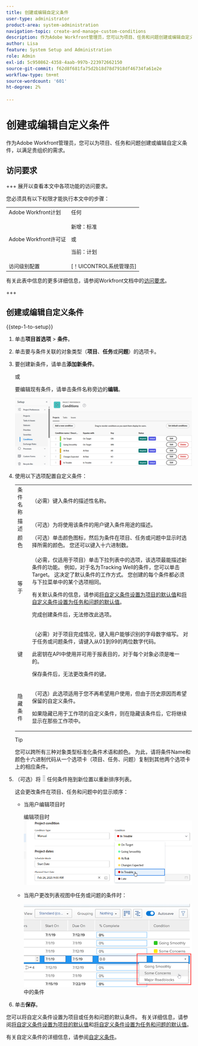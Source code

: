 ```yaml
---
title: 创建或编辑自定义条件
user-type: administrator
product-area: system-administration
navigation-topic: create-and-manage-custom-conditions
description: 作为Adobe Workfront管理员，您可以为项目、任务和问题创建或编辑自定义条件，以满足贵组织的需求。
author: Lisa
feature: System Setup and Administration
role: Admin
exl-id: 5c950862-4358-4aab-997b-223972662150
source-git-commit: f62d8f681fa75d2b18d78d7918df46734fa61e2e
workflow-type: tm+mt
source-wordcount: '601'
ht-degree: 2%

---
```


# 创建或编辑自定义条件

作为Adobe Workfront管理员，您可以为项目、任务和问题创建或编辑自定义条件，以满足贵组织的需求。

## 访问要求

+++ 展开以查看本文中各项功能的访问要求。

您必须具有以下权限才能执行本文中的步骤：

<table style="table-layout:auto"> 
 <col> 
 <col> 
 <tbody> 
  <tr> 
   <td role="rowheader">Adobe Workfront计划</td> 
   <td>任何</td> 
  </tr> 
  <tr> 
  <tr> 
   <td role="rowheader">Adobe Workfront许可证</td> 
   <td><p>新增：标准</p>
       <p>或</p>
       <p>当前：计划</p></td>
  </tr> 
  </tr> 
  <tr> 
   <td role="rowheader">访问级别配置</td> 
   <td>[！UICONTROL系统管理员]</td>
  </tr> 
 </tbody> 
</table>

有关此表中信息的更多详细信息，请参阅Workfront文档中的[访问要求](/help/quicksilver/administration-and-setup/add-users/access-levels-and-object-permissions/access-level-requirements-in-documentation.md)。

+++

## 创建或编辑自定义条件

{{step-1-to-setup}}

1. 单击&#x200B;**项目首选项** > **条件**。

1. 单击要与条件关联的对象类型（**项目**、**任务**&#x200B;或&#x200B;**问题**）的选项卡。

1. 要创建新条件，请单击&#x200B;**添加新条件**。

   或

   要编辑现有条件，请单击条件名称旁边的&#x200B;**编辑**。

   ![编辑自定义条件](assets/custom-conditions-0825.png)

1. 使用以下选项配置自定义条件：

   <table style="table-layout:auto"> 
    <col> 
    <col> 
    <tbody> 
     <tr> 
      <td>条件名称</td> 
      <td>（必需）键入条件的描述性名称。</td> 
     </tr> 
     <tr> 
      <td>描述</td> 
      <td>（可选）为将使用该条件的用户键入条件用途的描述。</td> 
     </tr> 
     <tr> 
      <td>颜色</td> 
      <td>（可选）单击颜色图标，然后为条件在项目、任务或问题中显示时选择所需的颜色。 您还可以键入十六进制数。</td> 
     </tr> 
     <tr> 
      <td>等于 </td> 
      <td><p>（必需，仅适用于项目）单击下拉列表中的选项，该选项最能描述新条件的功能。 例如，对于名为Tracking Well的条件，您可以单击Target。 这决定了默认条件的工作方式。 您创建的每个条件都必须与下拉菜单中的某个选项相同。</p>
      <p>有关默认条件的信息，请参阅<a href="../../../administration-and-setup/customize-workfront/create-manage-custom-conditions/set-custom-condition-default-projects.md" class="MCXref xref">将自定义条件设置为项目的默认值</a>和<a href="../../../administration-and-setup/customize-workfront/create-manage-custom-conditions/set-custom-condition-default-tasks-issues.md" class="MCXref xref">将自定义条件设置为任务和问题的默认值</a>。</p>
      <p>完成创建条件后，无法修改此选项。</p></td> 
     </tr> 
     <tr> 
      <td>键</td> 
      <td><p>（必需）对于项目完成情况，键入用户能够识别的字母数字缩写。 对于任务或问题条件，请键入从01到99的两位数字代码。 </p>
      <p>此密钥在API中使用并可用于报表目的，对于每个对象必须是唯一的。</p>
      <p>保存条件后，无法更改条件的键。 </p></td> 
     </tr> 
     <tr> 
      <td>隐藏条件</td> 
      <td><p>（可选）此选项适用于您不再希望用户使用，但由于历史原因而希望保留的自定义条件。 </p>
      <p>如果隐藏已用于工作项的自定义条件，则在隐藏该条件后，它将继续显示在那些工作项中。 </p></td> 
     </tr> 
    </tbody> 
   </table>

   >[!TIP]
   >
   >您可以跨所有三种对象类型标准化条件术语和颜色。 为此，请将条件Name和颜色十六进制代码从一个选项卡（项目、任务、问题）复制到其他两个选项卡上的相应条件。

1. （可选）将![移动图标](assets/move-icon---dots.png)任何条件拖到新位置以重新排序列表。

   这会更改条件在项目、任务和问题中的显示顺序：

   * 当用户编辑项目时

     编辑项目时![更改完成情况](assets/change-condition-edit-project-0825.png)

   <!-- 
   * When a user is changing the condition for a task or issue on the Updates tab:

     ![Change condition when updating comment](assets/change-condition-update-comment.png)
   -->

   * 当用户更改列表视图中任务或问题的条件时：

     ![更改列表](assets/change-conditions-list-dropdown-only.png)中的条件

1. 单击&#x200B;**保存**。

您可以将自定义条件设置为项目或任务和问题的默认条件。 有关详细信息，请参阅[将自定义条件设置为项目的默认值](../../../administration-and-setup/customize-workfront/create-manage-custom-conditions/set-custom-condition-default-projects.md)和[将自定义条件设置为任务和问题的默认值](../../../administration-and-setup/customize-workfront/create-manage-custom-conditions/set-custom-condition-default-tasks-issues.md)。

有关自定义条件的详细信息，请参阅[自定义条件](../../../administration-and-setup/customize-workfront/create-manage-custom-conditions/custom-conditions.md)。
